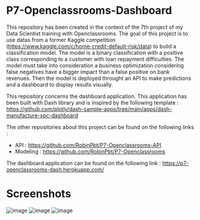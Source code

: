 # P7-Openclassrooms-Dashboard
This repository has been created in the context of the 7th project of my Data Scientist training with Openclassrooms. 
The goal of this project is to use datas from a former Kaggle competition (https://www.kaggle.com/c/home-credit-default-risk/data) to build a classification model. 
The model is a binary classification with a positive class corresponding to a customer with loan repayment difficulties. 
The model must take into consideration a business optimization considering false negatives have a bigger impact than a false positive on bank revenues. 
Then the model is deployed throught an API to make predictions and a dashboard to display results visually.

This repository concerns the dashboard application. This application has been built with Dash library and is inspired by the following template : https://github.com/plotly/dash-sample-apps/tree/main/apps/dash-manufacture-spc-dashboard

The other repositories about this project can be found on the following links :
- API : https://github.com/RobinPbt/P7-Openclassrooms-API
- Modeling : https://github.com/RobinPbt/P7-Openclassrooms

The dashboard application can be found on the following link : https://p7-openclassrooms-dash.herokuapp.com/

# Screenshots

![image](https://user-images.githubusercontent.com/104992181/193087389-f8685ef4-d192-4b79-840a-cee0423a798b.png)
![image](https://user-images.githubusercontent.com/104992181/193087412-38f165e0-f299-4f8a-baaf-361d19a7047e.png)
![image](https://user-images.githubusercontent.com/104992181/193087429-8ed3fea7-9471-4785-bbcf-d7553494723a.png)
